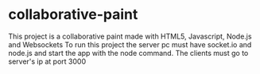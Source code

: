 # collaborative-paint
This project is a collaborative paint made with HTML5, Javascript, Node.js and Websockets
To run this project the server pc must have socket.io and node.js and start the app with the node command. The clients must go to server's ip at port 3000
